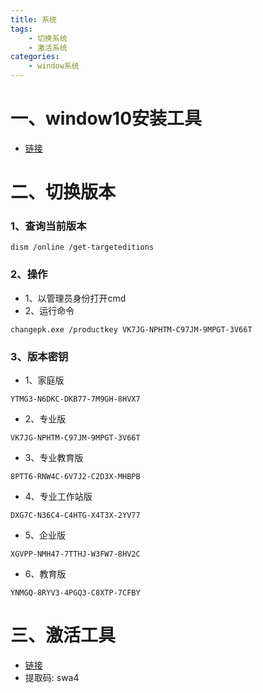 ```yaml
---
title: 系统
tags: 
    - 切换系统
    - 激活系统
categories:
    - window系统
---
```

# 一、window10安装工具
- [链接](https://www.microsoft.com/zh-cn/software-download/windows10?_blank)
# 二、切换版本
### 1、查询当前版本
```
dism /online /get-targeteditions
```
### 2、操作
- 1、以管理员身份打开cmd
- 2、运行命令
```
changepk.exe /productkey VK7JG-NPHTM-C97JM-9MPGT-3V66T
```
### 3、版本密钥
- 1、家庭版
```
YTMG3-N6DKC-DKB77-7M9GH-8HVX7
```
- 2、专业版
```
VK7JG-NPHTM-C97JM-9MPGT-3V66T
```
- 3、专业教育版
```
8PTT6-RNW4C-6V7J2-C2D3X-MHBPB
```
- 4、专业工作站版
```
DXG7C-N36C4-C4HTG-X4T3X-2YV77
```
- 5、企业版
```
XGVPP-NMH47-7TTHJ-W3FW7-8HV2C
```
- 6、教育版
```
YNMGQ-8RYV3-4PGQ3-C8XTP-7CFBY
```
# 三、激活工具
- [链接](https://pan.baidu.com/s/19kZIfVhykhWgrDqsyIxDzw?_blank)
- 提取码: swa4
